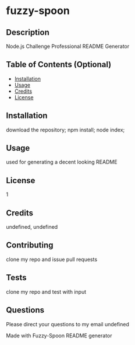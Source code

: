 
# fuzzy-spoon

## Description 
Node.js Challenge Professional README Generator

## Table of Contents (Optional)

* [Installation](#installation)
* [Usage](#usage)
* [Credits](#credits)
* [License](#license)

## Installation
download the repository; npm install; node index;

## Usage 
used for generating a decent looking README

## License
1

## Credits
undefined, undefined

## Contributing
clone my repo and issue pull requests

## Tests
clone my repo and test with input

## Questions
Please direct your questions to my email
undefined

Made with Fuzzy-Spoon README generator
    